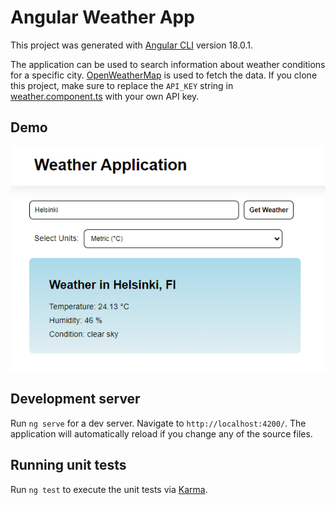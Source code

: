 # Angular Weather App

This project was generated with [Angular CLI](https://github.com/angular/angular-cli) version 18.0.1.

The application can be used to search information about weather conditions for a specific city. [OpenWeatherMap](https://openweathermap.org) is used to fetch the data. If you clone this project, make sure to replace the `API_KEY` string in [weather.component.ts](src/app/weather/weather.component.ts) with your own API key.

## Demo

![Weather demo](src/assets/Weather%20demo.png)

## Development server

Run `ng serve` for a dev server. Navigate to `http://localhost:4200/`. The application will automatically reload if you change any of the source files.

## Running unit tests

Run `ng test` to execute the unit tests via [Karma](https://karma-runner.github.io).
